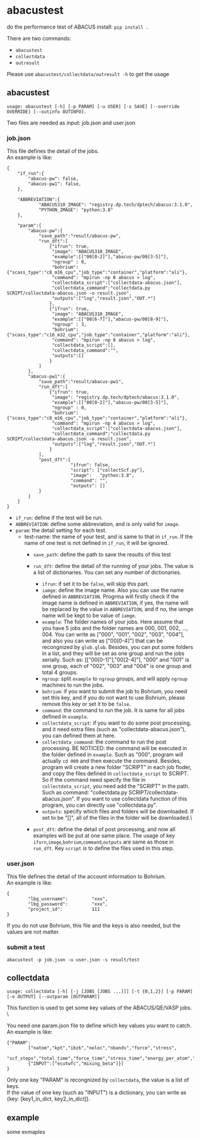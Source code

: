 # abacustest
do the performance test of ABACUS
install:
`pip install .`

There are two commands:
- `abacustest`
- `collectdata`
- `outresult`

Please use `abacustest/collectdata/outresult -h` to get the usage

## abacustest
```
usage: abacustest [-h] [-p PARAM] [-u USER] [-s SAVE] [--override OVERRIDE] [--outinfo OUTINFO]. 
```
Two files are needed as input: job.json and user.json

### job.json
This file defines the detail of the jobs. \
An example is like:
```
{
    "if_run":{
        "abacus-pw": false,
        "abacus-pw1": false,
    },

    "ABBREVIATION":{
            "ABACUS310_IMAGE": "registry.dp.tech/dptech/abacus:3.1.0",
            "PYTHON_IMAGE": "python:3.8"
    },

    "param":{
        "abacus-pw":{
            "save_path":"result/abacus-pw",
            "run_dft":[
                {"ifrun": true,
                 "image": "ABACUS310_IMAGE",
                 "example":[["00[0-2]"],"abacus-pw/00[3-5]"],
                 "ngroup" : 0,
                 "bohrium": {"scass_type":"c8_m16_cpu","job_type":"container","platform":"ali"},
                 "command": "mpirun -np 8 abacus > log",
                 "collectdata_script":["collectdata-abacus.json"],
                 "collectdata_command":"collectdata.py SCRIPT/collectdata-abacus.json -o result.json",
                 "outputs":["log","result.json","OUT.*"]
                },
                {"ifrun": true,
                 "image": "ABACUS310_IMAGE",
                 "example":[["00[6-7]"],"abacus-pw/00[8-9]"],
                 "ngroup" : 3,
                 "bohrium": {"scass_type":"c16_m32_cpu","job_type":"container","platform":"ali"},
                 "command": "mpirun -np 8 abacus > log",
                 "collectdata_script":[],
                 "collectdata_command":"",
                 "outputs":[]
                }
            ]
        },
        "abacus-pw1":{
            "save_path":"result/abacus-pw1",
            "run_dft":[
                {"ifrun": true,
                 "image": "registry.dp.tech/dptech/abacus:3.1.0",
                 "example":[["00[0-2]"],"abacus-pw/00[3-5]"],
                 "ngroup" : 0,
                 "bohrium": {"scass_type":"c8_m16_cpu","job_type":"container","platform":"ali"},
                 "command": "mpirun -np 4 abacus > log",
                 "collectdata_script":["collectdata-abacus.json"],
                 "collectdata_command":"collectdata.py SCRIPT/collectdata-abacus.json -o result.json",
                 "outputs":["log","result.json","OUT.*"]
                }
            ],
            "post_dft":{
                        "ifrun": false,
                        "script": ["collectScf.py"],
                        "image":   "python:3.8",
                        "command": "",
                        "outputs": []
            }
        }
    }
}
```
- `if_run`: define if the test will be run.
- `ABBREVIATION`: define some abbreviation, and is only valid for `image`.
- `param`: the detail setting for each test.
  - test-name: the name of your test, and is same to that in `if_run`. If the name of one test is not defined in `if_run`, it will be ignored.
    - `save_path`: define the path to save the results of this test
    - `run_dft`: define the detail of the running of your jobs. The value is a list of dictionaries. You can set any number of dictionaries.
      - `ifrun`: if set it to be `false`, will skip this part. 
      - `iamge`: define the image name. Also you can use the name defined in `ABBREVIATION`. Progrma will firstly check if the image name is defined in `ABBREVIATION`, if yes, the name will be replaced by the value in `ABBREVIATION`, and if no, the iamge name will be kept to be value of `iamge`.
      - `example`: The folder names of your jobs. Here assume that you have 5 jobs and the folder names are 000, 001, 002, ..., 004. You can write as ["000", "001", "002", "003", "004"], and also you can write as ["00[0-4]"] that can be recongnized by `glob.glob`. Besides, you can put some folders in a list, and they will be set as one group and run the jobs serially. Such as: [["00[0-1]"],"00[2-4]"], "000" and "001" is one group, each of "002", "003" and "004" is one group and total 4 groups.
      - `ngroup`: split `example` to `ngroup` groups, and will apply `ngroup` machines to run the jobs.
      - `bohrium`: if you want to submit the job to Bohrium, you need set this key, and if you do not want to use Bohrium, please remove this key or set it to be `false`.
      - `command`: the command to run the job. It is same for all jobs defined in `example`.
      - `collectdata_script`: if you want to do some post processing, and it need extra files (such as "collectdata-abacus.json"), you can defined them at here.
      - `collectdata_command`: the command to run the post processing. BE NOTICED: the command will be executed in the folder defined in `example`. Such as "000", program will actually `cd 000` and then execute the command. Besides, program will create a new folder "SCRIPT" in each job floder, and copy the files defined in `collectdata_script` to SCRIPT. So if the command need specify the file in `collectdata_script`, you need add the "SCRIPT" in the path. Such as command: "collectdata.py SCRIPT/collectdata-abacus.json". If you want to use collectdata function of this program, you can directly use "collectdata.py".
      - `outputs`: specify which files and folders will be downloaded. If set to be "[]", all of the files in the folder will be downloaded.\
  
    - `post_dft`: define the detail of post processing, and now all examples will be put at one same place. The usage of key `ifurn`,`image`,`bohrium`,`command`,`outputs` are same as those in `run_dft`. Key `script` is to define the files used in this step.

### user.json
This file defines the detail of the account information to Bohrium. \
An example is like: 
```
{
        "lbg_username":         "xxx",
        "lbg_password":         "xxx",
        "project_id":           111
}
```
If you do not use Bohrium, this file and the keys is also needed, but the values are not matter.

### submit a test
```
abacustest -p job.json -u user.json -s result/test
```


## collectdata
```
usage: collectdata [-h] [-j [JOBS [JOBS ...]]] [-t {0,1,2}] [-p PARAM] [-o OUTPUT] [--outparam [OUTPARAM]]
```
This function is used to get some key values of the ABACUS/QE/VASP jobs. \

You need one param.json file to define which key values you want to catch. \
An example is like:
```
{"PARAM":
        ["natom","kpt","ibzk","nelec","nbands","force","stress",
        "scf_steps","total_time","force_time","stress_time","energy_per_atom","band_gap",
        {"INPUT":["ecutwfc","mixing_beta"]}]
}
```
Only one key "PARAM" is recongnized by `collectdata`, the value is a list of keys. \
If the value of one key (such as "INPUT") is a dictionary, you can write as {key: [key1_in_dict, key2_in_dict]}. 



## example
some exmaples

